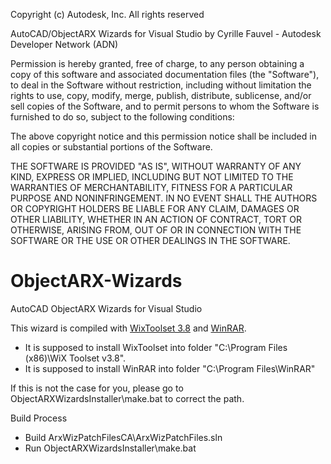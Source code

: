 Copyright (c) Autodesk, Inc. All rights reserved

AutoCAD/ObjectARX Wizards for Visual Studio by Cyrille Fauvel - Autodesk Developer Network (ADN)

Permission is hereby granted, free of charge, to any person obtaining a copy of this software and associated documentation files (the "Software"), to deal in the Software without restriction, including without limitation the rights to use, copy, modify, merge, publish, distribute, sublicense, and/or sell copies of the Software, and to permit persons to whom the Software is furnished to do so, subject to the following conditions:

The above copyright notice and this permission notice shall be included in all copies or substantial portions of the Software.

THE SOFTWARE IS PROVIDED "AS IS", WITHOUT WARRANTY OF ANY KIND, EXPRESS OR IMPLIED, INCLUDING BUT NOT LIMITED TO THE WARRANTIES OF MERCHANTABILITY, FITNESS FOR A PARTICULAR PURPOSE AND NONINFRINGEMENT. IN NO EVENT SHALL THE AUTHORS OR COPYRIGHT HOLDERS BE LIABLE FOR ANY CLAIM, DAMAGES OR OTHER LIABILITY, WHETHER IN AN ACTION OF CONTRACT, TORT OR OTHERWISE, ARISING FROM, OUT OF OR IN CONNECTION WITH THE SOFTWARE OR THE USE OR OTHER DEALINGS IN THE SOFTWARE.



ObjectARX-Wizards
=================

AutoCAD ObjectARX Wizards for Visual Studio

This wizard is compiled with [WixToolset 3.8](https://wix.codeplex.com/releases/view/115492) and [WinRAR](http://www.rarlab.com/download.htm).
* It is supposed to install WixToolset into folder "C:\Program Files (x86)\WiX Toolset v3.8". 
* It is supposed to install WinRAR into folder "C:\Program Files\WinRAR"

If this is not the case for you, please go to ObjectARXWizardsInstaller\make.bat to correct the path.



Build Process
* Build ArxWizPatchFilesCA\ArxWizPatchFiles.sln
* Run ObjectARXWizardsInstaller\make.bat
